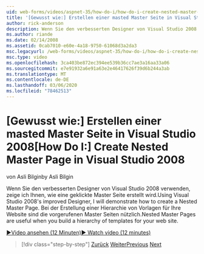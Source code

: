 ```yaml
---
uid: web-forms/videos/aspnet-35/how-do-i/how-do-i-create-nested-master-page-in-visual-studio-2008
title: '[Gewusst wie:] Erstellen einer masted Master Seite in Visual Studio 2008 | Microsoft-Dokumentation'
author: rick-anderson
description: Wenn Sie den verbesserten Designer von Visual Studio 2008 verwenden, zeige ich Ihnen, wie eine geklickte Master Seite erstellt wird. Bei der Erstellung von Hierarchien sind die untergeordneten Seiten nützlich...
ms.author: riande
ms.date: 02/14/2008
ms.assetid: 0cab7010-e60e-4a18-9750-61068d3a2da3
msc.legacyurl: /web-forms/videos/aspnet-35/how-do-i/how-do-i-create-nested-master-page-in-visual-studio-2008
msc.type: video
ms.openlocfilehash: 3ca403be872ec394ee539b36cc7ae3a16aa33a06
ms.sourcegitcommit: e7e91932a6e91a63e2e46417626f39d6b244a3ab
ms.translationtype: MT
ms.contentlocale: de-DE
ms.lasthandoff: 03/06/2020
ms.locfileid: "78462513"
---
```

# <a name="how-do-i-create-nested-master-page-in-visual-studio-2008"></a><span data-ttu-id="6d13d-104">[Gewusst wie:] Erstellen einer masted Master Seite in Visual Studio 2008</span><span class="sxs-lookup"><span data-stu-id="6d13d-104">[How Do I:] Create Nested Master Page in Visual Studio 2008</span></span>

<span data-ttu-id="6d13d-105">von Asli Bilgin</span><span class="sxs-lookup"><span data-stu-id="6d13d-105">by Asli Bilgin</span></span>

<span data-ttu-id="6d13d-106">Wenn Sie den verbesserten Designer von Visual Studio 2008 verwenden, zeige ich Ihnen, wie eine geklickte Master Seite erstellt wird.</span><span class="sxs-lookup"><span data-stu-id="6d13d-106">Using Visual Studio 2008's improved Designer, I will demonstrate how to create a Nested Master Page.</span></span> <span data-ttu-id="6d13d-107">Bei der Erstellung einer Hierarchie von Vorlagen für Ihre Website sind die vorgerufenen Master Seiten nützlich.</span><span class="sxs-lookup"><span data-stu-id="6d13d-107">Nested Master Pages are useful when you build a hierarchy of templates for your web site.</span></span>

[<span data-ttu-id="6d13d-108">&#9654;Video ansehen (12 Minuten)</span><span class="sxs-lookup"><span data-stu-id="6d13d-108">&#9654; Watch video (12 minutes)</span></span>](https://channel9.msdn.com/Blogs/ASP-NET-Site-Videos/how-do-i-create-nested-master-page-in-visual-studio-2008)

> [!div class="step-by-step"]
> <span data-ttu-id="6d13d-109">[Zurück](how-do-i-create-a-master-page-in-visual-studio-2008.md)
> [Weiter](how-do-i-cascading-style-sheets-in-visual-studio-2008.md)</span><span class="sxs-lookup"><span data-stu-id="6d13d-109">[Previous](how-do-i-create-a-master-page-in-visual-studio-2008.md)
[Next](how-do-i-cascading-style-sheets-in-visual-studio-2008.md)</span></span>
